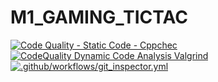 # M1_GAMING_TICTAC
[![Code Quality - Static Code - Cppchec](https://github.com/vin099/M1_GAMING_TICTAC/actions/workflows/c-cpp.yml/badge.svg)](https://github.com/vin099/M1_GAMING_TICTAC/actions/workflows/c-cpp.yml)
[![CodeQuality Dynamic Code Analysis Valgrind](https://github.com/vin099/M1_GAMING_TICTAC/actions/workflows/valgrind.yml/badge.svg)](https://github.com/vin099/M1_GAMING_TICTAC/actions/workflows/valgrind.yml)
[![.github/workflows/git_inspector.yml](https://github.com/vin099/M1_GAMING_TICTAC/actions/workflows/git_inspector.yml/badge.svg)](https://github.com/vin099/M1_GAMING_TICTAC/actions/workflows/git_inspector.yml)
